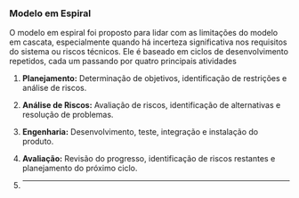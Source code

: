 ### Modelo em Espiral

O modelo em espiral foi proposto para lidar com as limitações do modelo em cascata, especialmente quando há incerteza significativa nos requisitos do sistema ou riscos técnicos. Ele é baseado em ciclos de desenvolvimento repetidos, cada um passando por quatro principais atividades

1. **Planejamento:** Determinação de objetivos, identificação de restrições e análise de riscos.

2. **Análise de Riscos:** Avaliação de riscos, identificação de alternativas e resolução de problemas.

3. **Engenharia:** Desenvolvimento, teste, integração e instalação do produto.

4. **Avaliação:** Revisão do progresso, identificação de riscos restantes e planejamento do próximo ciclo.

5. ---
